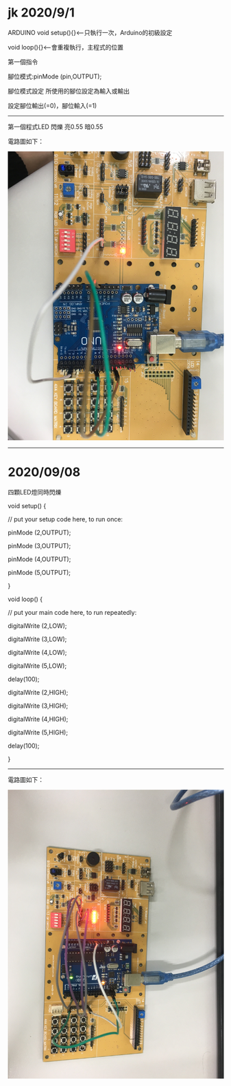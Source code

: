 # jk 2020/9/1
ARDUINO
void setup(){}<--只執行一次，Arduino的初級設定 </p>
void loop(){}<--會重複執行，主程式的位置 </p>
第一個指令 </p> 
腳位模式:pinMode (pin,OUTPUT); </p>
腳位模式設定 所使用的腳位設定為輸入或輸出 </p>
設定腳位輸出(=0)，腳位輸入(=1) </p>

--------------------------------------------
第一個程式LED 閃爍 亮0.55 暗0.55 </p>
電路圖如下： </p>
![image](https://github.com/KE-ZHENG-ROU/jk/blob/master/4092F459-5D58-4E3F-A351-D81FAB0B066F.jpeg) </p>


--------------------------------------------------------------------------------------------------------------------------------------------------------------------------------
# 2020/09/08
四顆LED燈同時閃爍 </p>
void setup() { </p>
  // put your setup code here, to run once: </p>
pinMode (2,OUTPUT); </p>
pinMode (3,OUTPUT); </p> 
pinMode (4,OUTPUT); </p>
pinMode (5,OUTPUT); </p>
} </p>
void loop() { </p> 
  // put your main code here, to run repeatedly: </p>
digitalWrite (2,LOW); </p>
digitalWrite (3,LOW); </p>
digitalWrite (4,LOW); </p>
digitalWrite (5,LOW); </p>
delay(100); </p>
digitalWrite (2,HIGH); </p>
digitalWrite (3,HIGH); </p>
digitalWrite (4,HIGH); </p>
digitalWrite (5,HIGH); </p>
delay(100); </p>
} </p>

--------------------------------------------
電路圖如下： </p>
![image](https://github.com/KE-ZHENG-ROU/jk/blob/master/2DBBEB56-89E3-4B52-A44C-F983056C9875.jpeg) </p>
